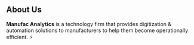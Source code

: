 ## About Us

**Manufac Analytics** is a technology firm that provides digitization & automation solutions to manufacturers to help them become operationally efficient. ⚡
